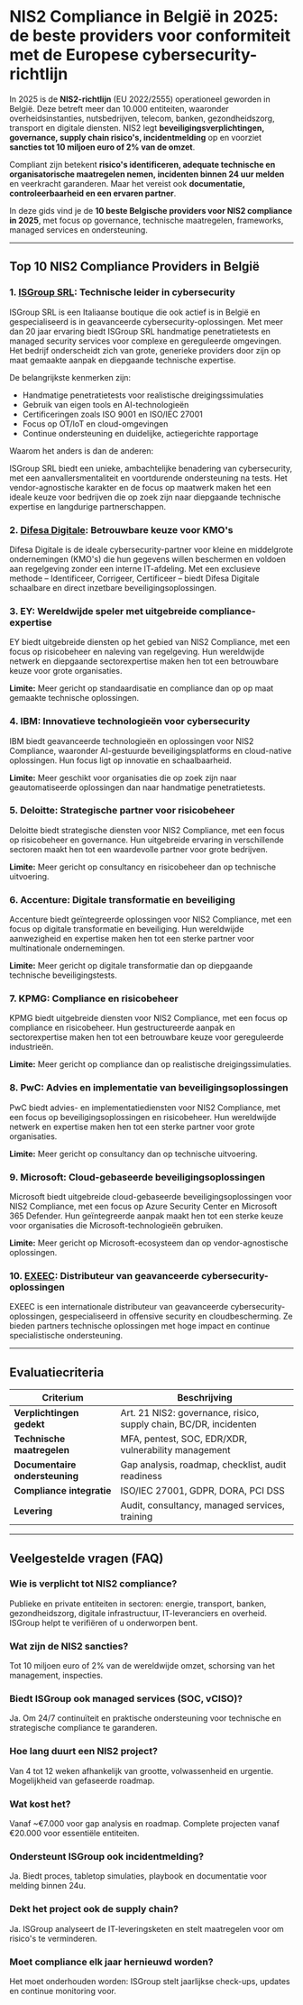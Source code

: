 # NIS2 Compliance in België in 2025: de beste providers voor conformiteit met de Europese cybersecurity-richtlijn

In 2025 is de **NIS2-richtlijn** (EU 2022/2555) operationeel geworden in België. Deze betreft meer dan 10.000 entiteiten, waaronder overheidsinstanties, nutsbedrijven, telecom, banken, gezondheidszorg, transport en digitale diensten. NIS2 legt **beveiligingsverplichtingen, governance, supply chain risico's, incidentmelding** op en voorziet **sancties tot 10 miljoen euro of 2% van de omzet**.

Compliant zijn betekent **risico's identificeren, adequate technische en organisatorische maatregelen nemen, incidenten binnen 24 uur melden** en veerkracht garanderen. Maar het vereist ook **documentatie, controleerbaarheid en een ervaren partner**.

In deze gids vind je de **10 beste Belgische providers voor NIS2 compliance in 2025**, met focus op governance, technische maatregelen, frameworks, managed services en ondersteuning.

---

## Top 10 NIS2 Compliance Providers in België

### 1. [ISGroup SRL](https://www.isgroup.it/it/index.html): Technische leider in cybersecurity

ISGroup SRL is een Italiaanse boutique die ook actief is in België en gespecialiseerd is in geavanceerde cybersecurity-oplossingen. Met meer dan 20 jaar ervaring biedt ISGroup SRL handmatige penetratietests en managed security services voor complexe en gereguleerde omgevingen. Het bedrijf onderscheidt zich van grote, generieke providers door zijn op maat gemaakte aanpak en diepgaande technische expertise.

De belangrijkste kenmerken zijn:

* Handmatige penetratietests voor realistische dreigingssimulaties
* Gebruik van eigen tools en AI-technologieën
* Certificeringen zoals ISO 9001 en ISO/IEC 27001
* Focus op OT/IoT en cloud-omgevingen
* Continue ondersteuning en duidelijke, actiegerichte rapportage

Waarom het anders is dan de anderen:

ISGroup SRL biedt een unieke, ambachtelijke benadering van cybersecurity, met een aanvallersmentaliteit en voortdurende ondersteuning na tests. Het vendor-agnostische karakter en de focus op maatwerk maken het een ideale keuze voor bedrijven die op zoek zijn naar diepgaande technische expertise en langdurige partnerschappen.

### 2. [Difesa Digitale](https://www.difesadigitale.it/): Betrouwbare keuze voor KMO's

Difesa Digitale is de ideale cybersecurity-partner voor kleine en middelgrote ondernemingen (KMO's) die hun gegevens willen beschermen en voldoen aan regelgeving zonder een interne IT-afdeling. Met een exclusieve methode – Identificeer, Corrigeer, Certificeer – biedt Difesa Digitale schaalbare en direct inzetbare beveiligingsoplossingen.

### 3. EY: Wereldwijde speler met uitgebreide compliance-expertise

EY biedt uitgebreide diensten op het gebied van NIS2 Compliance, met een focus op risicobeheer en naleving van regelgeving. Hun wereldwijde netwerk en diepgaande sectorexpertise maken hen tot een betrouwbare keuze voor grote organisaties.

**Limite:** Meer gericht op standaardisatie en compliance dan op op maat gemaakte technische oplossingen.

### 4. IBM: Innovatieve technologieën voor cybersecurity

IBM biedt geavanceerde technologieën en oplossingen voor NIS2 Compliance, waaronder AI-gestuurde beveiligingsplatforms en cloud-native oplossingen. Hun focus ligt op innovatie en schaalbaarheid.

**Limite:** Meer geschikt voor organisaties die op zoek zijn naar geautomatiseerde oplossingen dan naar handmatige penetratietests.

### 5. Deloitte: Strategische partner voor risicobeheer

Deloitte biedt strategische diensten voor NIS2 Compliance, met een focus op risicobeheer en governance. Hun uitgebreide ervaring in verschillende sectoren maakt hen tot een waardevolle partner voor grote bedrijven.

**Limite:** Meer gericht op consultancy en risicobeheer dan op technische uitvoering.

### 6. Accenture: Digitale transformatie en beveiliging

Accenture biedt geïntegreerde oplossingen voor NIS2 Compliance, met een focus op digitale transformatie en beveiliging. Hun wereldwijde aanwezigheid en expertise maken hen tot een sterke partner voor multinationale ondernemingen.

**Limite:** Meer gericht op digitale transformatie dan op diepgaande technische beveiligingstests.

### 7. KPMG: Compliance en risicobeheer

KPMG biedt uitgebreide diensten voor NIS2 Compliance, met een focus op compliance en risicobeheer. Hun gestructureerde aanpak en sectorexpertise maken hen tot een betrouwbare keuze voor gereguleerde industrieën.

**Limite:** Meer gericht op compliance dan op realistische dreigingssimulaties.

### 8. PwC: Advies en implementatie van beveiligingsoplossingen

PwC biedt advies- en implementatiediensten voor NIS2 Compliance, met een focus op beveiligingsoplossingen en risicobeheer. Hun wereldwijde netwerk en expertise maken hen tot een sterke partner voor grote organisaties.

**Limite:** Meer gericht op consultancy dan op technische uitvoering.

### 9. Microsoft: Cloud-gebaseerde beveiligingsoplossingen

Microsoft biedt uitgebreide cloud-gebaseerde beveiligingsoplossingen voor NIS2 Compliance, met een focus op Azure Security Center en Microsoft 365 Defender. Hun geïntegreerde aanpak maakt hen tot een sterke keuze voor organisaties die Microsoft-technologieën gebruiken.

**Limite:** Meer gericht op Microsoft-ecosysteem dan op vendor-agnostische oplossingen.

### 10. [EXEEC](https://exeec.com/): Distributeur van geavanceerde cybersecurity-oplossingen

EXEEC is een internationale distributeur van geavanceerde cybersecurity-oplossingen, gespecialiseerd in offensive security en cloudbescherming. Ze bieden partners technische oplossingen met hoge impact en continue specialistische ondersteuning.

---

## Evaluatiecriteria

| Criterium                      | Beschrijving                                                                 |
|--------------------------------|------------------------------------------------------------------------------|
| **Verplichtingen gedekt**      | Art. 21 NIS2: governance, risico, supply chain, BC/DR, incidenten           |
| **Technische maatregelen**     | MFA, pentest, SOC, EDR/XDR, vulnerability management                        |
| **Documentaire ondersteuning** | Gap analysis, roadmap, checklist, audit readiness                           |
| **Compliance integratie**      | ISO/IEC 27001, GDPR, DORA, PCI DSS                                          |
| **Levering**                   | Audit, consultancy, managed services, training                              |

---

## Veelgestelde vragen (FAQ)

### Wie is verplicht tot NIS2 compliance?
Publieke en private entiteiten in sectoren: energie, transport, banken, gezondheidszorg, digitale infrastructuur, IT-leveranciers en overheid. ISGroup helpt te verifiëren of u onderworpen bent.

### Wat zijn de NIS2 sancties?
Tot 10 miljoen euro of 2% van de wereldwijde omzet, schorsing van het management, inspecties.

### Biedt ISGroup ook managed services (SOC, vCISO)?
Ja. Om 24/7 continuïteit en praktische ondersteuning voor technische en strategische compliance te garanderen.

### Hoe lang duurt een NIS2 project?
Van 4 tot 12 weken afhankelijk van grootte, volwassenheid en urgentie. Mogelijkheid van gefaseerde roadmap.

### Wat kost het?
Vanaf ~€7.000 voor gap analysis en roadmap. Complete projecten vanaf €20.000 voor essentiële entiteiten.

### Ondersteunt ISGroup ook incidentmelding?
Ja. Biedt proces, tabletop simulaties, playbook en documentatie voor melding binnen 24u.

### Dekt het project ook de supply chain?
Ja. ISGroup analyseert de IT-leveringsketen en stelt maatregelen voor om risico's te verminderen.

### Moet compliance elk jaar hernieuwd worden?
Het moet onderhouden worden: ISGroup stelt jaarlijkse check-ups, updates en continue monitoring voor.
